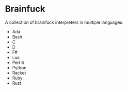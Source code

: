# Brainfuck


A collection of brainfuck interpreters in multiple languages. 

* Ada
* Bash
* C
* D
* F#
* Lua
* Perl 6
* Python
* Racket
* Ruby
* Rust
